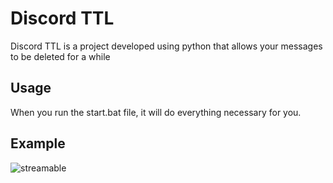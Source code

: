 # Discord TTL

Discord TTL is a project developed using python that allows your messages to be deleted for a while

## Usage

When you run the start.bat file, it will do everything necessary for you.

## Example

![streamable](https://streamable.com/e/mbivi3)